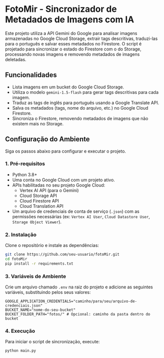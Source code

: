 # FotoMir - Sincronizador de Metadados de Imagens com IA

Este projeto utiliza a API Gemini do Google para analisar imagens armazenadas no Google Cloud Storage, extrair tags descritivas, traduzi-las para o português e salvar esses metadados no Firestore. O script é projetado para sincronizar o estado do Firestore com o do Storage, processando novas imagens e removendo metadados de imagens deletadas.

## Funcionalidades

- Lista imagens em um bucket do Google Cloud Storage.
- Utiliza o modelo `gemini-1.5-flash` para gerar tags descritivas para cada imagem.
- Traduz as tags de inglês para português usando a Google Translate API.
- Salva os metadados (tags, nome do arquivo, etc.) no Google Cloud Firestore.
- Sincroniza o Firestore, removendo metadados de imagens que não existem mais no Storage.

## Configuração do Ambiente

Siga os passos abaixo para configurar e executar o projeto.

### 1. Pré-requisitos

- Python 3.8+
- Uma conta no Google Cloud com um projeto ativo.
- APIs habilitadas no seu projeto Google Cloud:
  - Vertex AI API (para o Gemini)
  - Cloud Storage API
  - Cloud Firestore API
  - Cloud Translation API
- Um arquivo de credenciais de conta de serviço (`.json`) com as permissões necessárias (ex: `Vertex AI User`, `Cloud Datastore User`, `Storage Object Viewer`).

### 2. Instalação

Clone o repositório e instale as dependências:

```bash
git clone https://github.com/seu-usuario/fotoMir.git
cd fotoMir
pip install -r requirements.txt
```

### 3. Variáveis de Ambiente

Crie um arquivo chamado `.env` na raiz do projeto e adicione as seguintes variáveis, substituindo pelos seus valores:

```
GOOGLE_APPLICATION_CREDENTIALS="caminho/para/seu/arquivo-de-credenciais.json"
BUCKET_NAME="nome-do-seu-bucket"
BUCKET_FOLDER_PATH="fotos/" # Opcional: caminho da pasta dentro do bucket
```

### 4. Execução

Para iniciar o script de sincronização, execute:

```bash
python main.py
```
